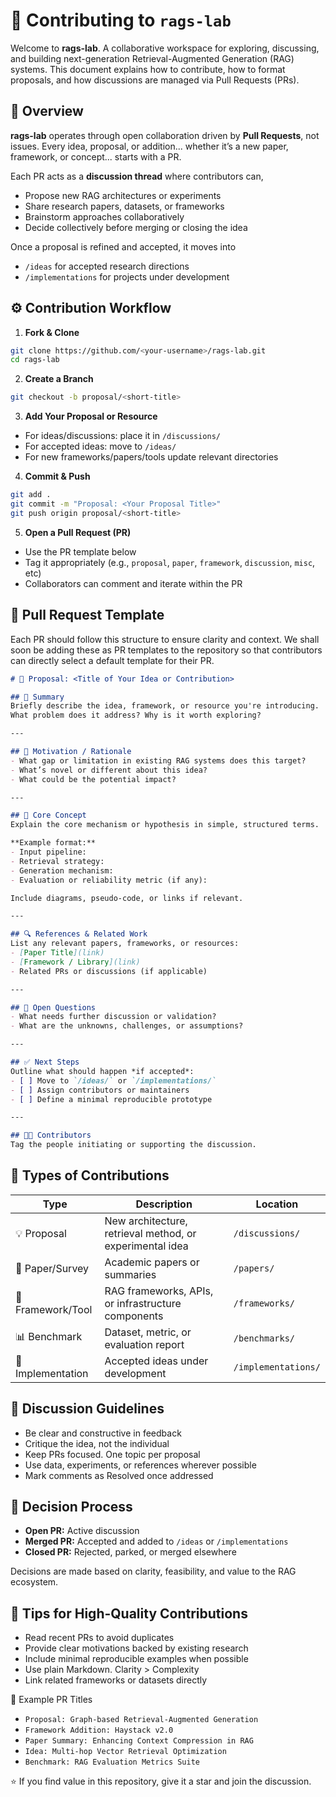 # 🤝 Contributing to `rags-lab`

Welcome to **rags-lab**. A collaborative workspace for exploring, discussing, and building next-generation Retrieval-Augmented Generation (RAG) systems. This document explains how to contribute, how to format proposals, and how discussions are managed via Pull Requests (PRs).

## 🧭 Overview

**rags-lab** operates through open collaboration driven by **Pull Requests**, not issues. Every idea, proposal, or addition... whether it’s a new paper, framework, or concept... starts with a PR.

Each PR acts as a **discussion thread** where contributors can,
- Propose new RAG architectures or experiments  
- Share research papers, datasets, or frameworks  
- Brainstorm approaches collaboratively  
- Decide collectively before merging or closing the idea  

Once a proposal is refined and accepted, it moves into
- `/ideas` for accepted research directions  
- `/implementations` for projects under development  

## ⚙️ Contribution Workflow

1. **Fork & Clone**
```bash
git clone https://github.com/<your-username>/rags-lab.git
cd rags-lab
```

2. **Create a Branch**
```bash
git checkout -b proposal/<short-title>
```

3. **Add Your Proposal or Resource**
- For ideas/discussions: place it in `/discussions/`
- For accepted ideas: move to `/ideas/`
- For new frameworks/papers/tools update relevant directories

4. **Commit & Push**
```bash
git add .
git commit -m "Proposal: <Your Proposal Title>"
git push origin proposal/<short-title>
```

5. **Open a Pull Request (PR)**
- Use the PR template below
- Tag it appropriately (e.g., `proposal`, `paper`, `framework`, `discussion`, `misc`, etc)
- Collaborators can comment and iterate within the PR

## 🧩 Pull Request Template
Each PR should follow this structure to ensure clarity and context. We shall soon be adding these as PR templates to the repository so that contributors can directly select a default template for their PR.
```md
# 🧠 Proposal: <Title of Your Idea or Contribution>

## 📘 Summary
Briefly describe the idea, framework, or resource you're introducing.  
What problem does it address? Why is it worth exploring?

---

## 🎯 Motivation / Rationale
- What gap or limitation in existing RAG systems does this target?
- What’s novel or different about this idea?
- What could be the potential impact?

---

## 🧩 Core Concept
Explain the core mechanism or hypothesis in simple, structured terms.

**Example format:**
- Input pipeline:
- Retrieval strategy:
- Generation mechanism:
- Evaluation or reliability metric (if any):

Include diagrams, pseudo-code, or links if relevant.

---

## 🔍 References & Related Work
List any relevant papers, frameworks, or resources:
- [Paper Title](link)
- [Framework / Library](link)
- Related PRs or discussions (if applicable)

---

## 🤔 Open Questions
- What needs further discussion or validation?
- What are the unknowns, challenges, or assumptions?

---

## ✅ Next Steps
Outline what should happen *if accepted*:
- [ ] Move to `/ideas/` or `/implementations/`
- [ ] Assign contributors or maintainers
- [ ] Define a minimal reproducible prototype

---

## 🧑‍💻 Contributors
Tag the people initiating or supporting the discussion.
```

## 🧱 Types of Contributions
| Type	| Description |	Location |
|-------|-------------|----------|
|💡 Proposal | New architecture, retrieval method, or experimental idea |	`/discussions/` |
|📄 Paper/Survey | Academic papers or summaries	| `/papers/` |
|🧰 Framework/Tool	| RAG frameworks, APIs, or infrastructure components | `/frameworks/` |
|📊 Benchmark | Dataset, metric, or evaluation report |	`/benchmarks/` |
|🧪 Implementation | Accepted ideas under development	| `/implementations/` |

## 💬 Discussion Guidelines
- Be clear and constructive in feedback
- Critique the idea, not the individual
- Keep PRs focused. One topic per proposal
- Use data, experiments, or references wherever possible
- Mark comments as Resolved once addressed

## 🧾 Decision Process
- **Open PR:** Active discussion
- **Merged PR:** Accepted and added to `/ideas` or `/implementations`
- **Closed PR:** Rejected, parked, or merged elsewhere

Decisions are made based on clarity, feasibility, and value to the RAG ecosystem.

## 🧠 Tips for High-Quality Contributions
- Read recent PRs to avoid duplicates
- Provide clear motivations backed by existing research
- Include minimal reproducible examples when possible
- Use plain Markdown. Clarity > Complexity
- Link related frameworks or datasets directly

🧩 Example PR Titles
- `Proposal: Graph-based Retrieval-Augmented Generation`
- `Framework Addition: Haystack v2.0`
- `Paper Summary: Enhancing Context Compression in RAG`
- `Idea: Multi-hop Vector Retrieval Optimization`
- `Benchmark: RAG Evaluation Metrics Suite`

⭐ If you find value in this repository, give it a star and join the discussion.

</div>
